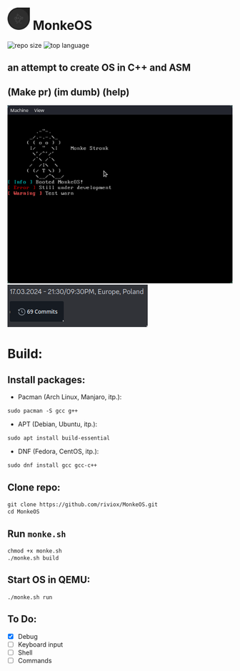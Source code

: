 # <img src="art/monkeos.png" alt="drawing" width="50"/> MonkeOS 
![repo size](https://img.shields.io/github/repo-size/riviox/MonkeOS)
![top language](https://img.shields.io/github/languages/top/riviox/MonkeOS)
## an attempt to create OS in C++ and ASM 
## (Make pr) (im dumb) (help)

![Alt text](art/ss.png)
![Alt text](art/69.png)

# Build:
## Install packages:
* Pacman (Arch Linux, Manjaro, itp.):
```
sudo pacman -S gcc g++
```
* APT (Debian, Ubuntu, itp.):
```
sudo apt install build-essential
```
* DNF (Fedora, CentOS, itp.):
```
sudo dnf install gcc gcc-c++
```
## Clone repo:
```
git clone https://github.com/riviox/MonkeOS.git
cd MonkeOS
```
## Run `monke.sh`
```
chmod +x monke.sh
./monke.sh build
```
## Start OS in QEMU:
```
./monke.sh run
```

## To Do:
- [x] Debug
- [ ] Keyboard input
- [ ] Shell
- [ ] Commands
